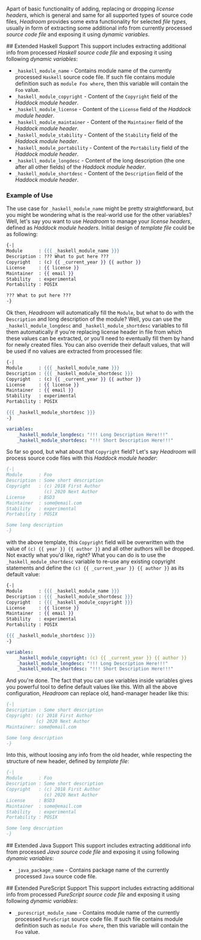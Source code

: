 Apart of basic functionality of adding, replacing or dropping _license headers_, which is general and same for all supported types of source code files, _Headroom_ provides some extra functionality for selected _file types_, usually in form of extracting some additional info from currently processed _source code file_ and exposing it using _dynamic variables_.

## Extended Haskell Support
This support includes extracting additional info from processed _Haskell source code file_ and exposing it using following _dynamic variables_:

- `_haskell_module_name` - Contains module name of the currently processed `Haskell` source code file. If such file contains module definition such as `module Foo where`, then this variable will contain the `Foo` value.
- `_haskell_module_copyright` - Content of the `Copyright` field of the _Haddock module header_.
- `_haskell_module_license` - Content of the `License` field of the _Haddock module header_.
- `_haskell_module_maintainer` - Content of the `Maintainer` field of the _Haddock module header_.
- `_haskell_module_stability` - Content of the `Stability` field of the _Haddock module header_.
- `_haskell_module_portability` - Content of the `Portability` field of the _Haddock module header_.
- `_haskell_module_longdesc` - Content of the long description (the one after all other fields) of the _Haddock module header_.
- `_haskell_module_shortdesc` - Content of the `Description` field of the _Haddock module header_.

### Example of Use
The use case for `_haskell_module_name` might be pretty straightforward, but you might be wondering what is the real-world use for the other variables? Well, let's say you want to use _Headroom_ to manage your _license headers_, defined as _Haddock module headers_. Initial design of _template file_ could be as following:

```mustache
{-|
Module      : {{{ _haskell_module_name }}}
Description : ??? What to put here ???
Copyright   : (c) {{ _current_year }} {{ author }}
License     : {{ license }}
Maintainer  : {{ email }}
Stability   : experimental
Portability : POSIX

??? What to put here ???
-}
```

Ok then, _Headroom_ will automatically fill the `Module`, but what to do with the `Description` and long description of the module? Well, you can use the `_haskell_module_longdesc` and `_haskell_module_shortdesc` variables to fill them automatically if you're replacing license header in file from which these values can be extracted, or you'll need to eventually fill them by hand for newly created files. You can also override their default values, that will be used if no values are extracted from processed file:

```mustache
{-|
Module      : {{{ _haskell_module_name }}}
Description : {{{ _haskell_module_shortdesc }}}
Copyright   : (c) {{ _current_year }} {{ author }}
License     : {{ license }}
Maintainer  : {{ email }}
Stability   : experimental
Portability : POSIX

{{{ _haskell_module_shortdesc }}}
-}
```

```yaml
variables:
    _haskell_module_longdesc: "!!! Long Description Here!!!"
    _haskell_module_shortdesc: "!!! Short Description Here!!!"
```

So far so good, but what about that `Copyright` field? Let's say _Headroom_ will process source code files with this _Haddock module header_:

```haskell
{-|
Module      : Foo
Description : Some short description
Copyright   : (c) 2018 First Author
              (c) 2020 Next Author
License     : BSD3
Maintainer  : some@email.com
Stability   : experimental
Portability : POSIX

Some long description
-}
```

with the above template, this `Copyright` field will be overwritten with the value of `(c) {{ year }} {{ author }}` and all other authors will be dropped. Not exactly what you'd like, right? What you can do is to use the `_haskell_module_shortdesc` variable to re-use any existing copyright statements and define the `(c) {{ _current_year }} {{ author }}` as its default value:

```mustache
{-|
Module      : {{{ _haskell_module_name }}}
Description : {{{ _haskell_module_shortdesc }}}
Copyright   : {{{ _haskell_module_copyright }}}
License     : {{ license }}
Maintainer  : {{ email }}
Stability   : experimental
Portability : POSIX

{{{ _haskell_module_shortdesc }}}
-}
```

```yaml
variables:
    _haskell_module_copyright: (c) {{ _current_year }} {{ author }}
    _haskell_module_longdesc: "!!! Long Description Here!!!"
    _haskell_module_shortdesc: "!!! Short Description Here!!!"
```

And you're done. The fact that you can use variables inside variables gives you powerful tool to define default values like this. With all the above configuration, _Headroom_ can replace old, hand-manager header like this:

```haskell
{-|
Description : Some short description
Copyright: (c) 2018 First Author
           (c) 2020 Next Author
Maintainer: some@email.com

Some long description
-}
```

Into this, without loosing any info from the old header, while respecting the structure of new header, defined by _template file_:

```haskell
{-|
Module      : Foo
Description : Some short description
Copyright   : (c) 2018 First Author
              (c) 2020 Next Author
License     : BSD3
Maintainer  : some@email.com
Stability   : experimental
Portability : POSIX

Some long description
-}
```

## Extended Java Support
This support includes extracting additional info from processed _Java source code file_ and exposing it using following _dynamic variables_:

- `_java_package_name` - Contains package name of the currently processed `Java` source code file.

## Extended PureScript Support
This support includes extracting additional info from processed _PureScript source code file_ and exposing it using following _dynamic variables_:

- `_purescript_module_name` - Contains module name of the currently processed `PureScript` source code file. If such file contains module definition such as `module Foo where`, then this variable will contain the `Foo` value.
